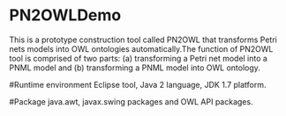 # PN2OWLDemo
This is a prototype construction tool called PN2OWL that transforms Petri nets models into OWL ontologies automatically.The function of PN2OWL tool is comprised of two parts: (a) transforming a Petri net model into a PNML model and (b) transforming a PNML model into OWL ontology.

#Runtime environment
Eclipse tool, Java 2 language, JDK 1.7 platform.

#Package
java.awt, javax.swing packages and OWL API packages.






